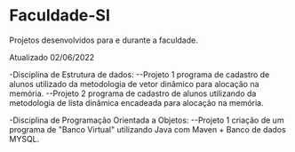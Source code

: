 # Faculdade-SI
Projetos desenvolvidos para e durante a faculdade.

Atualizado 02/06/2022

-Disciplina de Estrutura de dados: 
--Projeto 1 programa de cadastro de alunos utilizado da metodologia de vetor dinâmico para alocação na memória. 
--Projeto 2 programa de cadastro de alunos utilizando da metodologia de lista dinâmica encadeada para alocação na memória.

-Disciplina de Programação Orientada a Objetos:
--Projeto 1 criação de um programa de "Banco Virtual" utilizando Java com Maven + Banco de dados MYSQL.
